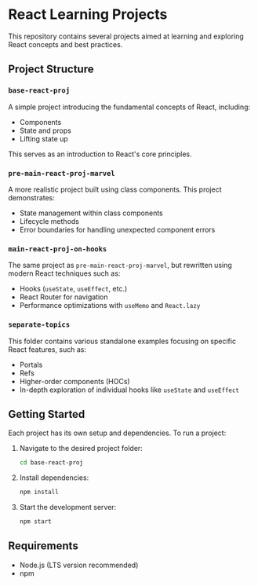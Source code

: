 # React Learning Projects

This repository contains several projects aimed at learning and exploring React concepts and best practices.

## Project Structure

### `base-react-proj`
A simple project introducing the fundamental concepts of React, including:
- Components
- State and props
- Lifting state up

This serves as an introduction to React's core principles.

### `pre-main-react-proj-marvel`
A more realistic project built using class components. This project demonstrates:
- State management within class components
- Lifecycle methods
- Error boundaries for handling unexpected component errors

### `main-react-proj-on-hooks`
The same project as `pre-main-react-proj-marvel`, but rewritten using modern React techniques such as:
- Hooks (`useState`, `useEffect`, etc.)
- React Router for navigation
- Performance optimizations with `useMemo` and `React.lazy`

### `separate-topics`
This folder contains various standalone examples focusing on specific React features, such as:
- Portals
- Refs
- Higher-order components (HOCs)
- In-depth exploration of individual hooks like `useState` and `useEffect`

## Getting Started
Each project has its own setup and dependencies. To run a project:

1. Navigate to the desired project folder:
   ```sh
   cd base-react-proj
   ```
2. Install dependencies:
   ```sh
   npm install
   ```
3. Start the development server:
   ```sh
   npm start
   ```

## Requirements
- Node.js (LTS version recommended)
- npm

